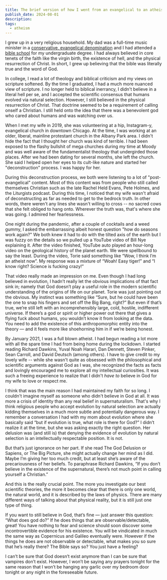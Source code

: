 ```yaml
---
title: The brief version of how I went from an evangelical to an atheist.
publish_date: 2024-08-01
description: 
tags:
  - atheism
---
```

I grew up in a very religious household. My dad was a full-time music minister in a [conservative, evangelical denomination](https://en.wikipedia.org/wiki/Presbyterian_Church_in_America) and I had attended a [bible school](https://en.wikipedia.org/wiki/Moody_Bible_Institute) for my undergraduate degree. I had always believed in core tenets of the faith like the virgin birth, the existence of hell, and the physical resurrection of Christ. In short, I grew up believing that the bible was literally true and the word of God.

In college, I read a lot of theology and biblical criticism and my views on scripture softened. By the time I graduated, I had a much more nuanced view of scripture. I no longer held to biblical inerrancy, I didn't believe in a literal hell per se, and I accepted the scientific consensus that humans evolved via natural selection. However, I still believed in the physical resurrection of Christ. That doctrine seemed to be a requirement of calling onself a Christian. I still held onto the idea that there was a benevolent god who cared about humans and was watching over us.

When I met my wife in 2019, she was volunteering at a hip, Instagram-y, evangelical church in downtown Chicago. At the time, I was working at an older, liberal, mainline protestant church in the Albany Park area. I didn't hide the fact that I thought her church was kind of terrible. I had been exposed to the flashy bullshit of mega churches during my time at Moody and was well aware of the fundamentalist theology that undergirded those places. After we had been dating for several months, she left the church. She said I helped open her eyes to its cult-like nature and started her "deconstruction" process. I was happy for her.

During this deconstruction process, we both were listening to a lot of "post-evangelical" content. Most of this content was from people who still called themselves Christian such as the late Rachel Held Evans, Pete Holmes, and the Liturgists podcast. During this time, I noticed that my wife wasn't afraid of deconstructing as far as needed to get to the bedrock truth. In other words, there weren't any lines she wasn't willing to cross -- no sacred cows that she felt obliged to hang onto. Wherever the truth was, that's where she was going. I admired her fearlessness.

One night during the pandemic, after a couple of cocktails and a weed gummy, I asked the embarrassing albeit honest question "how do seasons work again?" We both knew it had to do with the tilted axis of the earth but I was fuzzy on the details so we pulled up a YouTube video of Bill Nye explaining it. After the video finished, YouTube auto played an hour-long video on the geological history of the planet earth. We were spellbound to say the least. During the video, Torie said something like “Wow, I think I’m an atheist now”. My response was a mixture of “Woah! Easy tiger!” and “I know right? Science is fucking crazy!” 

That video really made an impression on me. Even though I had long believed in evolution, I hadn’t really let the obvious implications of that fact sink in; namely that God doesn’t play a useful role in the modern scientific understanding of the origins of life on our planet. Torie was just pointing out the obvious. My instinct was something like “Sure, but he could have been the one to snap his fingers and set off the Big Bang, right?” But even if that’s true, we’re still left with an incomprehensibly large, cold, hostile, indifferent universe. If there’s a god or spirit or higher power out there that gives a flying fuck about humans, you wouldn’t know it from looking at the data. You need to add the existence of this anthropomorphic entity into the theory — and it feels more like shoehorning him in if we’re being honest. 

By January 2021, I was a full blown atheist. I had begun reading a lot more with all the spare time I had from being home during the lockdown. I started reading Richard Dawkins, Yuval Noah Harari, Dan Dennett, Steven Pinker, Sean Carroll, and David Deutsch (among others). I have to give credit to my lovely wife -- while she wasn't quite as obsessed with the philosophical and scientific arguments against God as I was, she recognized the facts as facts and lovingly encouraged me to explore all my intellectual curiosities. It was such a freeing experience to realize that I didn't _have to_ believe in God for my wife to love or respect me. 

I think that was the main reason I had maintained my faith for so long. I couldn't imagine myself as someone who didn't believe in God at all. It was more a crisis of identity than any real belief in supernaturalism. That's why I think religious people who accept evolution by natural selection are actually kidding themselves in a much more subtle and potentially dangerous way. I remember a conversation I had with my mom about evolution where she basically said “but if evolution is true, what role is there for God?” I didn’t realize it at the time, but she was asking exactly the right question. Her delusion was (and still is) that denying the evidence of evolution by natural selection is an intellectually respectable position. It is not. 

But that’s just ignorance on her part. If she read The God Delusion or Sapiens, or The Big Picture, she might actually change her mind as I did. Maybe I’m giving her too much credit, but at least she’s aware of the precariousness of her beliefs. To paraphrase Richard Dawkins, “If you don’t believe in the existence of the supernatural, there’s not much point in calling yourself a Christian.”

And this is the really crucial point. The more you investigate our best scientific theories, the more it becomes clear that there is only one world, the natural world, and it is described by the laws of physics. There are many different ways of talking about that physical reality, but it is still just one type of thing. 

If you want to still believe in God, that’s fine — just answer this question: “What does god do?” If he does things that are observable/detectable, great! You have nothing to fear and science should soon discover some incontrovertible evidence for his existence. You will be vindicated in much the same way as Copernicus and Galileo eventually were. However if the things he does are not observable or detectable, what makes you so sure that he’s really there? The Bible says so? You just have a feeling? 

I can’t be sure that God doesn’t exist anymore than I can be sure that vampires don’t exist. However, I won’t be saying any prayers tonight for the same reason that I won’t be hanging any garlic over my bedroom door tonight or any night in the foreseeable future.